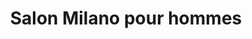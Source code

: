---
title: "Salon Milano pour hommes"
url: /montreal/salon-milano-pour-hommes/
shop: hairdresser
---